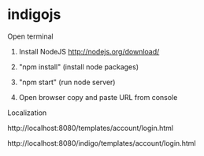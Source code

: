 indigojs
========

Open terminal

1) Install NodeJS http://nodejs.org/download/

2) "npm install" (install node packages)

3) "npm start" (run node server)

4) Open browser copy and paste URL from console



Localization

http://localhost:8080/templates/account/login.html

http://localhost:8080/indigo/templates/account/login.html